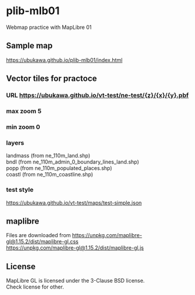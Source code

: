 # plib-mlb01
Webmap practice with MapLibre 01

## Sample map
https://ubukawa.github.io/plib-mlb01/index.html

## Vector tiles for practoce
### URL https://ubukawa.github.io/vt-test/ne-test/{z}/{x}/{y}.pbf  
### max zoom 5  
### min zoom 0
### layers  
landmass (from ne_110m_land.shp)  
bndl (from ne_110m_admin_0_boundary_lines_land.shp)  
popp (from ne_110m_populated_places.shp)  
coastl (from ne_110m_coastline.shp)    

### test style  
https://ubukawa.github.io/vt-test/maps/test-simple.json 


## maplibre
Files are downloaded from 
https://unpkg.com/maplibre-gl@1.15.2/dist/maplibre-gl.css  
https://unpkg.com/maplibre-gl@1.15.2/dist/maplibre-gl.js  

## License
MapLibre GL is licensed under the 3-Clause BSD license.  
Check license for other.
